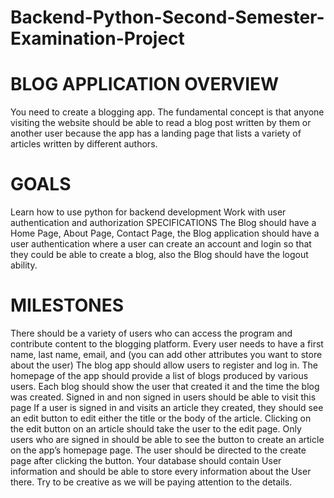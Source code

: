 # Backend-Python-Second-Semester-Examination-Project

# BLOG APPLICATION OVERVIEW

You need to create a blogging app. The fundamental concept is that anyone visiting the website should be able to read a blog post written by them or another user because the app has a landing page that lists a variety of articles written by different authors.

# GOALS
Learn how to use python for backend development
Work with user authentication and authorization
SPECIFICATIONS
The Blog should have a Home Page, About Page, Contact Page, the Blog application should have a user authentication where a user can create an account and login so that they  could be able to create a blog, also the Blog should have the logout ability.

# MILESTONES
There should be a variety of users who can access the program and contribute content to the blogging platform.
Every user needs to have a first name, last name, email, and (you can add other attributes you want to store about the user)
The blog app should allow users to register and log in.
The homepage of the app should provide a list of blogs produced by various users.
Each blog should show the user that created it and the time the blog was created.
Signed in and non signed in users should be able to visit this page
If a user is signed in and visits an article they created, they should see an edit button to edit either the title or the body of the article.
Clicking on the edit button on an article should take the user to the edit page.
Only users who are signed in should be able to see the button to create an article on the app’s homepage page. The user should be directed to the create page after clicking the button.
Your database should contain User information and should be able to store every information about the User there.
Try to be creative as we will be paying attention to the details.

